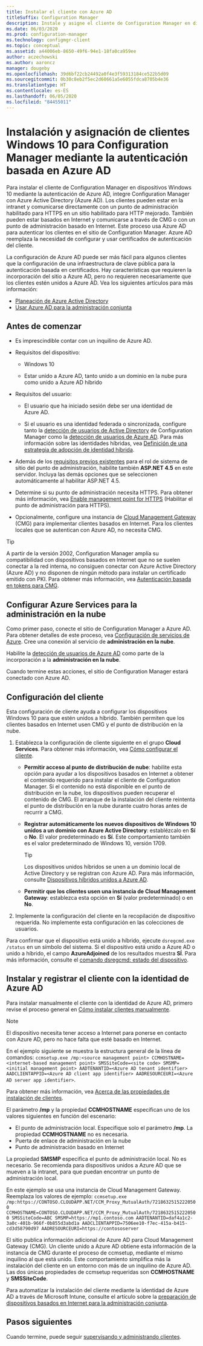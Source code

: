 ```yaml
---
title: Instalar el cliente con Azure AD
titleSuffix: Configuration Manager
description: Instale y asigne el cliente de Configuration Manager en dispositivos Windows 10 con Azure Active Directory para la autenticación
ms.date: 06/03/2020
ms.prod: configuration-manager
ms.technology: configmgr-client
ms.topic: conceptual
ms.assetid: a44006eb-8650-49f6-94e1-18fa0ca959ee
author: aczechowski
ms.author: aaroncz
manager: dougeby
ms.openlocfilehash: 39d6bf22cb24492a0f4e3f59313184ce522b5d09
ms.sourcegitcommit: 0b30c8eb2f5ec2d60661a5e6055fdca8705b4e36
ms.translationtype: HT
ms.contentlocale: es-ES
ms.lasthandoff: 06/05/2020
ms.locfileid: "84455011"
---
```

# <a name="install-and-assign-configuration-manager-windows-10-clients-using-azure-ad-for-authentication"></a>Instalación y asignación de clientes Windows 10 para Configuration Manager mediante la autenticación basada en Azure AD

Para instalar el cliente de Configuration Manager en dispositivos Windows 10 mediante la autenticación de Azure AD, integre Configuration Manager con Azure Active Directory (Azure AD). Los clientes pueden estar en la intranet y comunicarse directamente con un punto de administración habilitado para HTTPS en un sitio habilitado para HTTP mejorado. También pueden estar basados en Internet y comunicarse a través de CMG o con un punto de administración basado en Internet. Este proceso usa Azure AD para autenticar los clientes en el sitio de Configuration Manager. Azure AD reemplaza la necesidad de configurar y usar certificados de autenticación del cliente.

La configuración de Azure AD puede ser más fácil para algunos clientes que la configuración de una infraestructura de clave pública para la autenticación basada en certificados. Hay características que requieren la incorporación del sitio a Azure AD, pero no requieren necesariamente que los clientes estén unidos a Azure AD.<!-- SCCMDocs issue 1259 --> Vea los siguientes artículos para más información:

- [Planeación de Azure Active Directory](../../plan-design/security/plan-for-security.md#bkmk_planazuread)
- [Usar Azure AD para la administración conjunta](../../../comanage/quickstart-hybrid-aad.md)

## <a name="before-you-begin"></a>Antes de comenzar

- Es imprescindible contar con un inquilino de Azure AD.  

- Requisitos del dispositivo:  

  - Windows 10  

  - Estar unido a Azure AD, tanto unido a un dominio en la nube pura como unido a Azure AD híbrido  

- Requisitos del usuario:  

  - El usuario que ha iniciado sesión debe ser una identidad de Azure AD.

  - Si el usuario es una identidad federada o sincronizada, configure tanto la [detección de usuarios de Active Directory](../../servers/deploy/configure/about-discovery-methods.md#bkmk_aboutUser) de Configuration Manager como la [detección de usuarios de Azure AD](../../servers/deploy/configure/about-discovery-methods.md#azureaddisc). Para más información sobre las identidades híbridas, vea [Definición de una estrategia de adopción de identidad híbrida](https://docs.microsoft.com/azure/active-directory/hybrid/plan-hybrid-identity-design-considerations-identity-adoption-strategy).<!--497750-->

- Además de los [requisitos previos existentes](../../plan-design/configs/site-and-site-system-prerequisites.md#bkmk_2012MPpreq) para el rol de sistema de sitio del punto de administración, habilite también **ASP.NET 4.5** en este servidor. Incluya las demás opciones que se seleccionen automáticamente al habilitar ASP.NET 4.5.  

- Determine si su punto de administración necesita HTTPS. Para obtener más información, vea [Enable management point for HTTPS](../manage/cmg/certificates-for-cloud-management-gateway.md#bkmk_mphttps) (Habilitar el punto de administración para HTTPS).  

- Opcionalmente, configure una instancia de [Cloud Management Gateway](../manage/cmg/plan-cloud-management-gateway.md) (CMG) para implementar clientes basados en Internet. Para los clientes locales que se autentican con Azure AD, no necesita CMG.  

> [!TIP]
> A partir de la versión 2002,<!--5686290--> Configuration Manager amplía su compatibilidad con dispositivos basados en Internet que no se suelen conectar a la red interna, no consiguen conectar con Azure Active Directory (Azure AD) y no disponen de ningún método para instalar un certificado emitido con PKI. Para obtener más información, vea [Autenticación basada en tokens para CMG](deploy-clients-cmg-token.md).

## <a name="configure-azure-services-for-cloud-management"></a>Configurar Azure Services para la administración en la nube

Como primer paso, conecte el sitio de Configuration Manager a Azure AD. Para obtener detalles de este proceso, vea [Configuración de servicios de Azure](../../servers/deploy/configure/azure-services-wizard.md). Cree una conexión al servicio de **administración en la nube**.

Habilite la [detección de usuarios de Azure AD](../../servers/deploy/configure/configure-discovery-methods.md#azureaadisc) como parte de la incorporación a la **administración en la nube**.

Cuando termine estas acciones, el sitio de Configuration Manager estará conectado con Azure AD.

## <a name="configure-client-settings"></a>Configuración del cliente

Esta configuración de cliente ayuda a configurar los dispositivos Windows 10 para que estén unidos a híbrido. También permiten que los clientes basados en Internet usen CMG y el punto de distribución en la nube.

1. Establezca la configuración de cliente siguiente en el grupo **Cloud Services**. Para obtener más información, vea [Cómo configurar el cliente](configure-client-settings.md).

    - **Permitir acceso al punto de distribución de nube**: habilite esta opción para ayudar a los dispositivos basados en Internet a obtener el contenido requerido para instalar el cliente de Configuration Manager. Si el contenido no está disponible en el punto de distribución en la nube, los dispositivos pueden recuperar el contenido de CMG. El arranque de la instalación del cliente reintenta el punto de distribución en la nube durante cuatro horas antes de recurrir a CMG.<!--495533-->  

    - **Registrar automáticamente los nuevos dispositivos de Windows 10 unidos a un dominio con Azure Active Directory**: establézcalo en **Sí** o **No**. El valor predeterminado es **Sí**. Este comportamiento también es el valor predeterminado de Windows 10, versión 1709.

        > [!TIP]
        > Los dispositivos unidos híbridos se unen a un dominio local de Active Directory y se registran con Azure AD. Para más información, consulte [Dispositivos híbridos unidos a Azure AD](https://docs.microsoft.com/azure/active-directory/devices/concept-azure-ad-join-hybrid).<!-- MEMDocs#325 -->

    - **Permitir que los clientes usen una instancia de Cloud Management Gateway**: establezca esta opción en **Sí** (valor predeterminado) o en **No**.  

2. Implemente la configuración del cliente en la recopilación de dispositivo requerida. No implemente esta configuración en las colecciones de usuarios.

Para confirmar que el dispositivo está unido a híbrido, ejecute `dsregcmd.exe /status` en un símbolo del sistema. Si el dispositivo está unido a Azure AD o unido a híbrido, el campo **AzureAdjoined** de los resultados muestra **SÍ**. Para más información, consulte el [comando dsregcmd: estado del dispositivo](https://docs.microsoft.com/azure/active-directory/devices/troubleshoot-device-dsregcmd).

## <a name="install-and-register-the-client-using-azure-ad-identity"></a>Instalar y registrar el cliente con la identidad de Azure AD

Para instalar manualmente el cliente con la identidad de Azure AD, primero revise el proceso general en [Cómo instalar clientes manualmente](deploy-clients-to-windows-computers.md#BKMK_Manual).

> [!Note]  
> El dispositivo necesita tener acceso a Internet para ponerse en contacto con Azure AD, pero no hace falta que esté basado en Internet.

En el ejemplo siguiente se muestra la estructura general de la línea de comandos: `ccmsetup.exe /mp:<source management point> CCMHOSTNAME=<internet-based management point> SMSSiteCode=<site code> SMSMP=<initial management point> AADTENANTID=<Azure AD tenant identifier> AADCLIENTAPPID=<Azure AD client app identifier> AADRESOURCEURI=<Azure AD server app identifier>`.

Para obtener más información, vea [Acerca de las propiedades de instalación de clientes](about-client-installation-properties.md).

El parámetro **/mp** y la propiedad **CCMHOSTNAME** especifican uno de los valores siguientes en función del escenario:

- El punto de administración local. Especifique solo el parámetro **/mp**. La propiedad **CCMHOSTNAME** no es necesaria.
- Puerta de enlace de administración en la nube
- Punto de administración basado en Internet

La propiedad **SMSMP** especifica el punto de administración local. No es necesario. Se recomienda para dispositivos unidos a Azure AD que se mueven a la intranet, para que puedan encontrar un punto de administración local.

En este ejemplo se usa una instancia de Cloud Management Gateway. Reemplaza los valores de ejemplo: `ccmsetup.exe /mp:https://CONTOSO.CLOUDAPP.NET/CCM_Proxy_MutualAuth/72186325152220500 CCMHOSTNAME=CONTOSO.CLOUDAPP.NET/CCM_Proxy_MutualAuth/72186325152220500 SMSSiteCode=ABC SMSMP=https://mp1.contoso.com AADTENANTID=daf4a1c2-3a0c-401b-966f-0b855d3abd1a AADCLIENTAPPID=7506ee10-f7ec-415a-b415-cd3d58790d97 AADRESOURCEURI=https://contososerver`

El sitio publica información adicional de Azure AD para Cloud Management Gateway (CMG). Un cliente unido a Azure AD obtiene esta información de la instancia de CMG durante el proceso de ccmsetup, mediante el mismo inquilino al que está unido. Este comportamiento simplifica más la instalación del cliente en un entorno con más de un inquilino de Azure AD. Las dos únicas propiedades de ccmsetup requeridas son **CCMHOSTNAME** y **SMSSiteCode**.<!--3607731-->

Para automatizar la instalación del cliente mediante la identidad de Azure AD a través de Microsoft Intune, consulte el artículo sobre la [preparación de dispositivos basados en Internet para la administración conjunta](../../../comanage/how-to-prepare-Win10.md#install-the-configuration-manager-client).

## <a name="next-steps"></a>Pasos siguientes

Cuando termine, puede seguir [supervisando y administrando clientes](../manage/monitor-clients.md).
